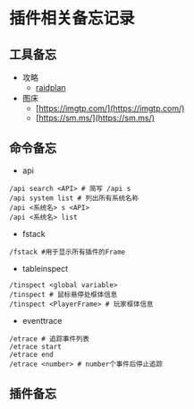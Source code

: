 # 插件相关备忘记录


## 工具备忘

- 攻略
    - [raidplan](https://raidplan.io/)
- 图床
    - [https://imgtp.com/](https://imgtp.com/)
    - [https://sm.ms/](https://sm.ms/)


## 命令备忘


- api
```
/api search <API> # 简写 /api s 
/api system list # 列出所有系统名称
/api <系统名> s <API>
/api <系统名> list
```

- fstack
```
/fstack #用于显示所有插件的Frame
```


- tableinspect
```
/tinspect <global variable>
/tinspect # 鼠标悬停处框体信息
/tinspect <PlayerFrame> # 玩家框体信息
```

- eventtrace
```
/etrace # 追踪事件列表
/etrace start 
/etrace end
/etrace <number> # number个事件后停止追踪
```

## 插件备忘


